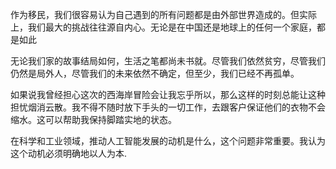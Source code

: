 作为移民，我们很容易认为自己遇到的所有问题都是由外部世界造成的。但实际上，我们最大的挑战往往源自内心。无论是在中国还是地球上的任何一个家庭，都是如此

无论我们家的故事结局如何，生活之笔都尚未书就。尽管我们依然贫穷，尽管我们仍然是局外人，尽管我们的未来依然不确定，但至少，我们已经不再孤单。

如果说我曾经担心这次的西海岸冒险会让我忘乎所以，那么这样的时刻总能让这种担忧烟消云散。我不得不随时放下手头的一切工作，去跟客户保证他们的衣物不会缩水。这可以帮助我保持脚踏实地的状态。

在科学和工业领域，推动人工智能发展的动机是什么，这个问题非常重要。我认为这个动机必须明确地以人为本.
